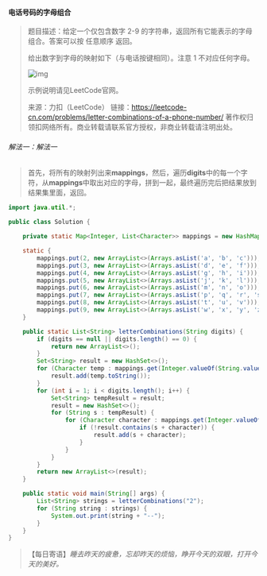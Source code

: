 #### 电话号码的字母组合

> 题目描述：给定一个仅包含数字 2-9 的字符串，返回所有它能表示的字母组合。答案可以按 任意顺序 返回。
>
> 给出数字到字母的映射如下（与电话按键相同）。注意 1 不对应任何字母。
>
> ![img](https://assets.leetcode-cn.com/aliyun-lc-upload/original_images/17_telephone_keypad.png)
>
> 示例说明请见LeetCode官网。
>
> 来源：力扣（LeetCode）
> 链接：https://leetcode-cn.com/problems/letter-combinations-of-a-phone-number/
> 著作权归领扣网络所有。商业转载请联系官方授权，非商业转载请注明出处。

###### 解法一：解法一

> 首先，将所有的映射列出来**mappings**，然后，遍历**digits**中的每一个字符，从**mappings**中取出对应的字母，拼到一起，最终遍历完后把结果放到结果集里面，返回。

```java
import java.util.*;

public class Solution {

    private static Map<Integer, List<Character>> mappings = new HashMap<>();

    static {
        mappings.put(2, new ArrayList<>(Arrays.asList('a', 'b', 'c')));
        mappings.put(3, new ArrayList<>(Arrays.asList('d', 'e', 'f')));
        mappings.put(4, new ArrayList<>(Arrays.asList('g', 'h', 'i')));
        mappings.put(5, new ArrayList<>(Arrays.asList('j', 'k', 'l')));
        mappings.put(6, new ArrayList<>(Arrays.asList('m', 'n', 'o')));
        mappings.put(7, new ArrayList<>(Arrays.asList('p', 'q', 'r', 's')));
        mappings.put(8, new ArrayList<>(Arrays.asList('t', 'u', 'v')));
        mappings.put(9, new ArrayList<>(Arrays.asList('w', 'x', 'y', 'z')));
    }

    public static List<String> letterCombinations(String digits) {
        if (digits == null || digits.length() == 0) {
            return new ArrayList<>();
        }
        Set<String> result = new HashSet<>();
        for (Character temp : mappings.get(Integer.valueOf(String.valueOf(digits.charAt(0))))) {
            result.add(temp.toString());
        }
        for (int i = 1; i < digits.length(); i++) {
            Set<String> tempResult = result;
            result = new HashSet<>();
            for (String s : tempResult) {
                for (Character character : mappings.get(Integer.valueOf(String.valueOf(digits.charAt(i))))) {
                    if (!result.contains(s + character)) {
                        result.add(s + character);
                    }
                }
            }
        }
        return new ArrayList<>(result);
    }

    public static void main(String[] args) {
        List<String> strings = letterCombinations("2");
        for (String string : strings) {
            System.out.print(string + "--");
        }
    }
}
```

> 【每日寄语】*睡去昨天的疲惫，忘却昨天的烦恼，睁开今天的双眼，打开今天的美好。* 

